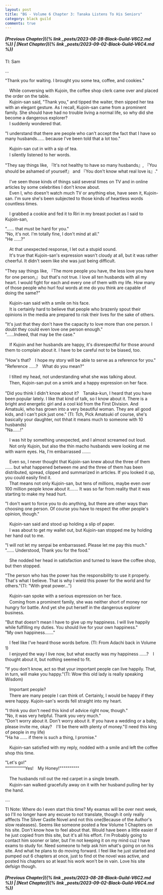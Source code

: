 ```yaml
---
layout: post
title: "BG - Volume 6 Chapter 3: Tanaka Listens To His Seniors"
category: black guild
comments: true
---
```


##### [Previous Chapter]({% link _posts/2023-08-28-Black-Guild-V6C2.md %}) \| [Next Chapter]({% link _posts/2023-09-02-Black-Guild-V6C4.md %})



Tl: Sam

…


"Thank you for waiting. I brought you some tea, coffee, and cookies."

　While conversing with Kujoin, the coffee shop clerk came over and placed the order on the table.   
　Kujoin-san said, "Thank you," and tipped the waiter, then sipped her tea with an elegant gesture. As I recall, Kujoin-san came from a prominent family. She should have had no trouble living a normal life, so why did she become a dangerous explorer?   
　I suddenly wondered that.

"I understand that there are people who can't accept the fact that I have so many husbands...... because I've been told that a lot too."

　Kujoin-san cut in with a sip of tea.   
　I silently listened to her words.

"They say things like, 『It's not healthy to have so many husbands』, 『You should be ashamed of yourself』 and 『You don't know what real love is』."

　I've seen those kinds of things said several times on TV and in online articles by some celebrities I don't know about.   
　Even I, who doesn't watch much TV or anything else, have seen it, Kujoin-san. I'm sure she's been subjected to those kinds of heartless words countless times.

　I grabbed a cookie and fed it to Riri in my breast pocket as I said to Kujoin-san,

"...... that must be hard for you."   
"No, it's not. I'm totally fine, I don't mind at all."   
"He ......?"

　At that unexpected response, I let out a stupid sound.   
　It's true that Kujoin-san's expression wasn't cloudy at all, but it was rather cheerful. It didn't seem like she was just being difficult.

"They say things like, 『The more people you have, the less love you have for one person,』 but that's not true. I love all ten husbands with all my heart. I would fight for each and every one of them with my life. How many of those people who hurl foul words at me do you think are capable of doing the same?"

　Kujoin-san said with a smile on his face.   
　It is certainly hard to believe that people who brazenly spout their opinions in the media are prepared to risk their lives for the sake of others.

"It's just that they don't have the capacity to love more than one person. I doubt they could even love one person enough."   
"......Indeed, that may be the case."

　If Kujoin and her husbands are happy, it's disrespectful for those around them to complain about it. I have to be careful not to be biased, too.

"How's that?　I hope my story will be able to serve as a reference for you."   
"Reference ......?　What do you mean?"

　I tilted my head, not understanding what she was talking about.   
　Then, Kujoin-san put on a smirk and a happy expression on her face.

"Did you think I didn't know about it?　Tanaka-kun, I heard that you have been popular lately. I like that kind of talk, so I know about it. There is a bright and energetic girl and a cool kid from the First Division. And Amatsuki, who has grown into a very beautiful woman. They are all good kids, and I can't pick just one." (Tl: Tch, Pick Amatsuki of course, she's basically your daughter, not thhat it means much to someone with 10 husbands)   
"Na......!"

　I was hit by something unexpected, and I almost screamed out loud.   
　Not only Kujoin, but also the thin macho husbands were looking at me with warm eyes. Ha, I'm embarrassed .......

　Even so, I never thought that Kujoin-san knew about the three of them ...... but what happened between me and the three of them has been distributed, spread, clipped and summarized in articles. If you looked it up, you could easily find it.   
　That means not only Kujoin-san, but tens of millions, maybe even over 100 million people know about it....... It was so far from reality that it was starting to make my head hurt.

"I don't want to force you to do anything, but there are other ways than choosing one person. Of course you have to respect the other people's opinion, though."

　Kujoin-san said and stood up holding a slip of paper.   
　I was about to get my wallet out, but Kujoin-san stopped me by holding her hand out to me.

"I will not let my senpai be embarrassed. Please let me pay this much."   
"...... Understood, Thank you for the food."

　She nodded her head in satisfaction and turned to leave the coffee shop, but then stopped.

"The person who has the power has the responsibility to use it properly. That's what I believe. That is why I wield this power for the world and for others."(Tl: "With great power...")

　Kujoin-san spoke with a serious expression on her face.   
　Coming from a prominent family, she was neither short of money nor hungry for battle. And yet she put herself in the dangerous explorer business.

"But that doesn't mean I have to give up my happiness. I will live happily while fulfilling my duties. You should live for your own happiness."   
"My own happiness......."

　I feel like I've heard those words before. (Tl: From Adachi back in Volume 1)   
　I enjoyed the way I live now, but what exactly was my happiness ......?　I thought about it, but nothing seemed to fit.

"If you don't know, act so that your important people can live happily. That, in turn, will make you happy."(Tl: Wow this old lady is really speaking Wisdom)

　Important people?   
　There are many people I can think of. Certainly, I would be happy if they were happy. Kujoin-san's words fell straight into my heart.

"I think you don't need this kind of advice right now, though."   
"No, it was very helpful. Thank you very much."   
"Don't worry about it. Don't worry about it. If you have a wedding or a baby, please invite me, okay?　I'll be there with plenty of money."(I need this king of people in my life)   
"Ha ha ...... if there is such a thing, I promise."

　Kujoin-san satisfied with my reply, nodded with a smile and left the coffee shop this time.

"Let's go!"   
""""""""""Yes!　My Honey!""""""""""

　The husbands roll out the red carpet in a single breath.   
　Kujoin-san walked gracefully away on it with her husband pulling her by the hand.



....


Tl Note: Where do I even start this time? My examas will be over next week, so I'll no longer have any excuse to not translate, though it only really afffects The Silver Castle Novel and not this one(Because of the Author's slow realeases). Seems like someone posted a few Volume 1 Chapters on his site. Don't know how to feel about that. Would have been a little easier if he just copied from this site, but it's all his effort. I'm Probably going to contact him sooner or later, but I'm not keeping it on my mind cuz I have exams to study for. Need someone to help ask him what's going on on his site. And what he plans to do moving forward. I feel like he just started and pumped out 6 chapters at once, just to find ot the novel was active, and posted his chapters so at least his work won't be in vain. Love his site defsign though.


##### [Previous Chapter]({% link _posts/2023-08-28-Black-Guild-V6C2.md %}) \| [Next Chapter]({% link _posts/2023-09-02-Black-Guild-V6C4.md %})
